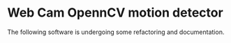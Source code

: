 # Web Cam OpennCV motion detector

The following software is undergoing some refactoring and documentation.
